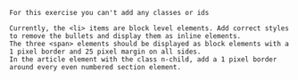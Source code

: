 

    For this exercise you can't add any classes or ids

    Currently, the <li> items are block level elements. Add correct styles to remove the bullets and display them as inline elements.
    The three <span> elements should be displayed as block elements with a 1 pixel border and 25 pixel margin on all sides.
    In the article element with the class n-child, add a 1 pixel border around every even numbered section element.
